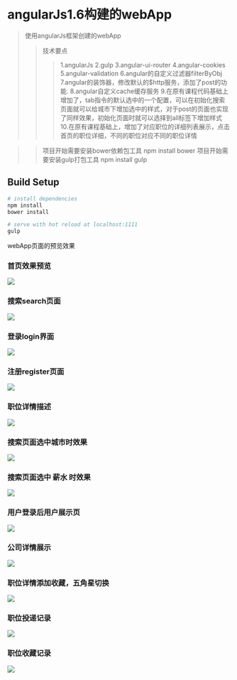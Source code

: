 # angularJs1.6构建的webApp

> 使用angularJs框架创建的webApp
>> 技术要点
>>> 1.angularJs
>>> 2.gulp
>>> 3.angular-ui-router
>>> 4.angular-cookies
>>> 5.angular-validation
>>> 6.angular的自定义过滤器filterByObj
>>> 7.angular的装饰器，修改默认的$http服务，添加了post的功能.
>>> 8.angular自定义cache缓存服务
>>> 9.在原有课程代码基础上增加了，tab指令的默认选中的一个配置，可以在初始化搜索页面就可以给城市下增加选中的样式，对于post的页面也实现了同样效果，初始化页面时就可以选择到all标签下增加样式
>>> 10.在原有课程基础上，增加了对应职位的详细列表展示，点击首页的职位详细，不同的职位对应不同的职位详情

>> 项目开始需要安装bower依赖包工具 
npm install bower
>> 项目开始需要安装gulp打包工具 
npm install gulp

## Build Setup

``` bash
# install dependencies
npm install
bower install

# serve with hot reload at localhost:1111
gulp

```

webApp页面的预览效果
### 首页效果预览
![](https://github.com/shenshuai89/zhaopin/blob/master/src/image/show/p1.png)

### 搜索search页面
![](https://github.com/shenshuai89/zhaopin/blob/master/src/image/show/p2.png)

### 登录login界面
![](https://github.com/shenshuai89/zhaopin/blob/master/src/image/show/p3.png)

### 注册register页面
![](https://github.com/shenshuai89/zhaopin/blob/master/src/image/show/p4.png)

### 职位详情描述
![](https://github.com/shenshuai89/zhaopin/blob/master/src/image/show/p5.png)

### 搜索页面选中城市时效果
![](https://github.com/shenshuai89/zhaopin/blob/master/src/image/show/p6.png)

### 搜索页面选中 薪水 时效果
![](https://github.com/shenshuai89/zhaopin/blob/master/src/image/show/p7.png)

### 用户登录后用户展示页
![](https://github.com/shenshuai89/zhaopin/blob/master/src/image/show/p8.png)

### 公司详情展示
![](https://github.com/shenshuai89/zhaopin/blob/master/src/image/show/p9.png)

### 职位详情添加收藏，五角星切换
![](https://github.com/shenshuai89/zhaopin/blob/master/src/image/show/p10.png)

### 职位投递记录
![](https://github.com/shenshuai89/zhaopin/blob/master/src/image/show/p11.png)

### 职位收藏记录
![](https://github.com/shenshuai89/zhaopin/blob/master/src/image/show/p12.png)

